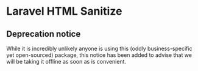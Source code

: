 # Laravel HTML Sanitize

## Deprecation notice
While it is incredibly unlikely anyone is using this (oddly business-specific yet open-sourced) package, this notice
has been added to advise that we will be taking it offline as soon as is convenient.
